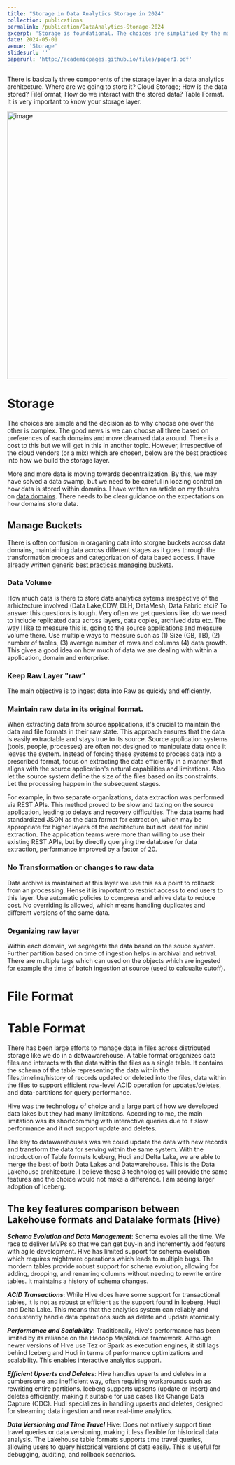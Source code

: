 ```yaml
---
title: "Storage in Data Analytics Storage in 2024"
collection: publications
permalink: /publication/DataAnalytics-Storage-2024
excerpt: 'Storage is foundational. The choices are simplified by the maturing technolgies. Providing a technical overview'
date: 2024-05-01
venue: 'Storage'
slidesurl: ''
paperurl: 'http://academicpages.github.io/files/paper1.pdf'
---
```


There is basically three components of the storage layer in a data analytics architecture. Where are we going to store it? Cloud Storage; How is the data stored? FileFormat; How do we interact with the stored data? Table Format. It is very important to know your storage layer.

<img width="612" alt="image" src="https://github.com/user-attachments/assets/9675c2a4-8d5a-4c12-b9f7-bd8c46e42f13">

# Storage
The choices are simple and the decision as to why choose one over the other is complex. The good news is we can choose all three based on preferences of each domains and move cleansed data around. There is a cost to this but we will get in this in another topic. However, irrespective of the cloud vendors (or a mix) which are chosen, below are the best practices into how we build the storage layer.

More and more data is moving towards decentralization. By this, we may have solved a data swamp, but we need to be careful in loozing control on how data is stored within domains. I have written an article on my thouhts on [data domains](https://nuneskris.github.io/publication/Domain-Oriented-Business-Capability-Map). There needs to be clear guidance on the expectations on how domains store data.

## Manage Buckets
There is often confusion in oraganing data into storgae buckets across data domains, maintaining data across different stages as it goes through the transformation process and categorization of data based access. I have already written generic [best practices managing buckets](https://nuneskris.github.io/talks/CloudStorage-Best-Practices). 

### Data Volume
How much data is there to store data analytics sytems irrespective of the arhictecture involved (Data Lake,CDW, DLH, DataMesh, Data Fabric etc)? To answer this questions is tough. Very often we get quesions like, do we need to include replicated data across layers, data copies, archived data etc. The way I like to measure this is, going to the source applications and measure volume there. Use multiple ways to measure such as (1) Size (GB, TB), (2) number of tables, (3) average number of rows and columns (4) data growth. This gives a good idea on how much of data we are dealing with within a application, domain and enterprise.

### Keep Raw Layer "raw"
The main objective is to ingest data into Raw as quickly and efficiently.
### Maintain raw data in its original format.
When extracting data from source applications, it's crucial to maintain the data and file formats in their raw state. This approach ensures that the data is easily extractable and stays true to its source. Source application systems (tools, people, processes) are often not designed to manipulate data once it leaves the system. Instead of forcing these systems to process data into a prescribed format, focus on extracting the data efficiently in a manner that aligns with the source application's natural capabilities and limitations. Also let the source system define the size of the files based on its constraints. Let the processing happen in the subsequent stages.

For example, in two separate organizations, data extraction was performed via REST APIs. This method proved to be slow and taxing on the source application, leading to delays and recovery difficulties. The data teams had standardized JSON as the data format for extraction, which may be appropriate for higher layers of the architecture but not ideal for initial extraction. The application teams were more than willing to use their existing REST APIs, but by directly querying the database for data extraction, performance improved by a factor of 20.

### No Transformation or changes to raw data
Data archive is maintained at this layer we use this as a point to rollback from an processing. Hense it is important to restrict access to end users to this layer. Use automatic policies to compress and arhive data to reduce cost.
No overriding is allowed, which means handling duplicates and different versions of the same data. 

### Organizing raw layer
Within each domain, we segregate the data based on the souce system. Further partition based on time of ingestion helps in archival and retrival. There are multiple tags which can used on the objects which are ingested for example the time of batch ingestion at source (used to calcualte cutoff).

# File Format

# Table Format

There has been large efforts to manage data in files across distributed storage like we do in a datwawarehouse.  A table format oraganizes data files and interacts with the data within the files as a single table. It contains the schema of the table representing the data within the files,timeline/history of records updated or deleted into the files, data within the files to support efficient  row-level ACID operation for updates/deletes, and data-partitions for query performance.  

Hive was the technology of choice and a large part of how we developed data lakes but they had many limitations. According to me, the main limitation was its shortcomming with interactive queries due to it slow performance and it not support update and deletes.

The key to datawarehouses was we could update the data with new records and transform the data for serving within the same system. With the introduction of Table formats Iceberg, Hudi and Delta Lake, we are able to merge the best of both Data Lakes and Datawarehouse. This is the Data Lakehouse architecture. I believe these 3 technologies will provide the same features and the choice would not make a difference. I am seeing larger adoption of Iceberg.

## The key features comparison between Lakehouse formats and Datalake formats (Hive)

***Schema Evolution and Data Management***: Schema evoles all the time. We race to deliver MVPs so that we can get buy-in and incremently add featurs with agile development. Hive has limited support for schema evolution which requires mightmare operations which leads to multiple bugs.  The mordern tables provide robust support for schema evolution, allowing for adding, dropping, and renaming columns without needing to rewrite entire tables. It maintains a history of schema changes.

***ACID Transactions***: While Hive does have some support for transactional tables, it is not as robust or efficient as the support found in Iceberg, Hudi and Delta Lake. This means that the analytics system can reliably and consistently handle data operations such as delete and update atomically.

***Performance and Scalability***: Traditionally, Hive's performance has been limited by its reliance on the Hadoop MapReduce framework. Although newer versions of Hive use Tez or Spark as execution engines, it still lags behind Iceberg and Hudi in terms of performance optimizations and scalability. This enables interactive analytics support.

***Efficient Upserts and Deletes***: Hive handles upserts and deletes in a cumbersome and inefficient way, often requiring workarounds such as rewriting entire partitions. Iceberg supports upserts (update or insert) and deletes efficiently, making it suitable for use cases like Change Data Capture (CDC). Hudi specializes in handling upserts and deletes, designed for streaming data ingestion and near real-time analytics.

***Data Versioning and Time Travel*** Hive: Does not natively support time travel queries or data versioning, making it less flexible for historical data analysis. The Lakehouse table formats supports time travel queries, allowing users to query historical versions of data easily. This is useful for debugging, auditing, and rollback scenarios.
